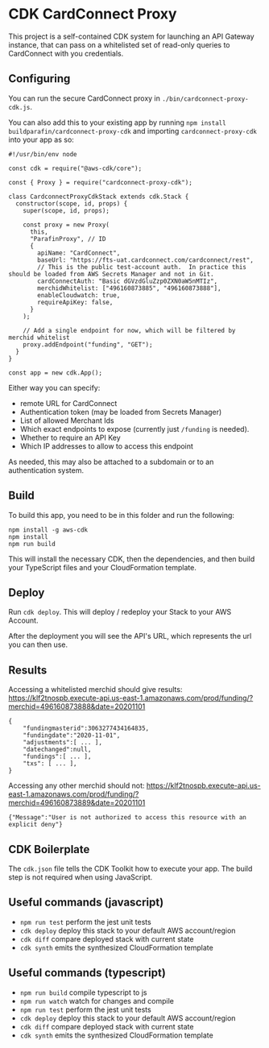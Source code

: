 # CDK CardConnect Proxy

This project is a self-contained CDK system for launching an API Gateway instance, that can pass on a whitelisted set of read-only queries to CardConnect with you credentials.

## Configuring

You can run the secure CardConnect proxy in `./bin/cardconnect-proxy-cdk.js`.

You can also add this to your existing app by running `npm install buildparafin/cardconnect-proxy-cdk` and importing `cardconnect-proxy-cdk` into your app as so:
```
#!/usr/bin/env node
  
const cdk = require("@aws-cdk/core");

const { Proxy } = require("cardconnect-proxy-cdk");

class CardconnectProxyCdkStack extends cdk.Stack {
  constructor(scope, id, props) {
    super(scope, id, props);

    const proxy = new Proxy(
      this,
      "ParafinProxy", // ID
      {
        apiName: "CardConnect",
        baseUrl: "https://fts-uat.cardconnect.com/cardconnect/rest",
        // This is the public test-account auth.  In practice this should be loaded from AWS Secrets Manager and not in Git.
        cardConnectAuth: "Basic dGVzdGluZzp0ZXN0aW5nMTIz",
        merchidWhitelist: ["496160873885", "496160873888"],
        enableCloudwatch: true,
        requireApiKey: false,
      }
    );

    // Add a single endpoint for now, which will be filtered by merchid whitelist
    proxy.addEndpoint("funding", "GET");
  }
}

const app = new cdk.App();
```

Either way you can specify:

- remote URL for CardConnect
- Authentication token (may be loaded from Secrets Manager)
- List of allowed Merchant Ids
- Which exact endpoints to expose (currently just `/funding` is needed).
- Whether to require an API Key
- Which IP addresses to allow to access this endpoint

As needed, this may also be attached to a subdomain or to an authentication system.

## Build

To build this app, you need to be in this folder and run the following:

```
npm install -g aws-cdk
npm install
npm run build
```

This will install the necessary CDK, then the dependencies, and then build your TypeScript files and your CloudFormation template.

## Deploy

Run `cdk deploy`. This will deploy / redeploy your Stack to your AWS Account.

After the deployment you will see the API's URL, which represents the url you can then use.

## Results

Accessing a whitelisted merchid should give results:
https://klf2tnospb.execute-api.us-east-1.amazonaws.com/prod/funding/?merchid=496160873888&date=20201101
```
{
    "fundingmasterid":3063277434164835,
    "fundingdate":"2020-11-01",
    "adjustments":[ ... ],
    "datechanged":null,
    "fundings":[ ... ],
    "txs": [ ... ],
}
```

Accessing any other merchid should not:
https://klf2tnospb.execute-api.us-east-1.amazonaws.com/prod/funding/?merchid=496160873889&date=20201101

```
{"Message":"User is not authorized to access this resource with an explicit deny"}
```

## CDK Boilerplate

The `cdk.json` file tells the CDK Toolkit how to execute your app. The build step is not required when using JavaScript.

## Useful commands (javascript)

- `npm run test` perform the jest unit tests
- `cdk deploy` deploy this stack to your default AWS account/region
- `cdk diff` compare deployed stack with current state
- `cdk synth` emits the synthesized CloudFormation template

## Useful commands (typescript)

- `npm run build` compile typescript to js
- `npm run watch` watch for changes and compile
- `npm run test` perform the jest unit tests
- `cdk deploy` deploy this stack to your default AWS account/region
- `cdk diff` compare deployed stack with current state
- `cdk synth` emits the synthesized CloudFormation template
